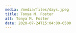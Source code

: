 ```yaml
---
media: /media/files/days.jpeg
title: Tonya M. Foster
alt: Tonya M. Foster
date: 2020-07-24T15:04:00-0500
---
```

